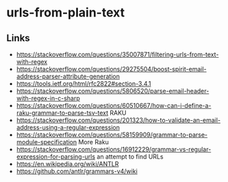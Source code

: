 # urls-from-plain-text


## Links

* https://stackoverflow.com/questions/35007871/filtering-urls-from-text-with-regex
* https://stackoverflow.com/questions/29275504/boost-spirit-email-address-parser-attribute-generation
* https://tools.ietf.org/html/rfc2822#section-3.4.1
* https://stackoverflow.com/questions/5806520/parse-email-header-with-regex-in-c-sharp
* https://stackoverflow.com/questions/60510667/how-can-i-define-a-raku-grammar-to-parse-tsv-text  RAKU
* https://stackoverflow.com/questions/201323/how-to-validate-an-email-address-using-a-regular-expression
* https://stackoverflow.com/questions/58159909/grammar-to-parse-module-specification  More Raku
* https://stackoverflow.com/questions/16912229/grammar-vs-regular-expression-for-parsing-urls  an attempt to find URLs
* https://en.wikipedia.org/wiki/ANTLR
* https://github.com/antlr/grammars-v4/wiki
